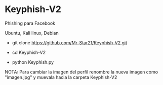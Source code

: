 # Keyphish-V2
Phishing para Facebook 

Ubuntu, Kali linux, Debian

- git clone https://github.com/Mr-Star21/Keyphish-V2.git

- cd Keyphish-V2

- python Keyphish.py

NOTA:
Para cambiar la imagen del perfil renombre la nueva imagen como "imagen.jpg"
y muevala hacia la carpeta Keyphish-V2
